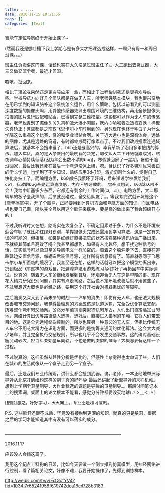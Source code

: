 ```yaml
---
title: ......
date: 2016-11-15 10:21:56
tags: []
categories: [Text]
---
```


<p>智能车定位导航终于开始上课了~</p> 
<p>(然而我还是想吐槽下我上学期心是有多大才把课选成这样，一周只有周一和周日没课。。。)</p> 
<p>班主任负责讲这门课，话说也实在太久没见过班主任了。。大二跑出去卖武器，大三又做交流学者，最近才回国。</p> 
<p>咳咳，扯回来。</p> 
<p>相比于理论我果然还是更实际应用一些，而相比于过程控制我还是更喜欢导航一些。学校导航方向好几个团队都是在做无人车，听老师讲基本模块，我也很兴奋地在用已学到的知识脑补这个系统怎么运作，用什么策略。包括以前看到的可以测量深度数据的摄像头啊，用其他传感器先测出周围环境的三维结构，再用全景摄像头拍摄的图片进行匹配和贴合，已得到完整三维模型。这些都可以作为无人车的传感器。老师也提到了摄像头的失真和近大远小问题，我内心呐喊着逆透视变换！桶型失真矫正！这些都是之前做飞思卡尔小车时用到的。另外现在也终于明白了为什么学院这么重视这个比赛，真的和专业很贴合啊。关于近大远小也是深有体会，远处的图像，尤其是远处的弯道，有时都缩成两行像素点了。不过我们改成搜索连通域算法后，就基本不会搜串道了，hhh还是挺高兴的，毕竟革新了沿用多年搜线的算法。加入车队，真的是大学做出的最明智的决定，即使从大二下开始就累成狗，熬夜调车心情持续低落(因为车会出数不清的bug)，寒假就回家了一星期，暑假干脆没回家，最后比赛还死在最后一个弯道没保上研，嗯。但认识了好多特别优秀善良的学长学姐，也学到了不少知识，熟练应用3d打印，激光切割什么的，觉得自己快化身技工了。而编程方面，k60都把我惯坏了好吗，后来课设学校发给我们c51，我改的bug全是运算速度低，内存不够造成的。。完全没想到，k60就从来不会！我给中断塞多少东西，它都还有剩余的工作时间(:з」∠)_ &nbsp;电路方面，大二那辆车的板子是我焊的，后来就没碰过，全交给队友了。。等我考完试就开坑练这个[摩拳擦掌中]，开了个脑洞，正好要用到计算机方面和导航方面的知识，而且电路板也要自己画，所以完全可以用这个脑洞来练手，要是真的做出来了我会超级开心的！</p> 
<p>不过我听课时又在想，路况实在太复杂了，不确定因素过于多，为什么不是环境来迎合车呢？就比如红绿灯识别，单靠摄像头完成还需用到学习算法，这是一定有失误的可能的，但相反，如果是红绿灯直接把它的状态按照某种通讯协议广播出来，不就极其简单且高效了吗？我甚至都想到，如果有人比较坏，想干扰这种信号的话，其实信号可以像卫星的导航电文一样加密的。顺着这个脑洞走下去，直接在道路延边安置信号源，每辆车后装信号源，这样所有信息都有了。简直就等同于飞思卡尔小车所面临的境况了。我甚至还在想，这样的话就可以把这个模型抽离出来，扔到极品飞车这样的游戏里，把避障算法用游戏练习😂&nbsp;练好了再扔回车中实际调试。说真的，随着无人车的继续发展到普及，环境迎合无人车这是早晚的事。现在花大精力研究识别问题，其实有点走弯路，之后说不定环境改善后就不用这些了。不过我想这大概也是必经之路，要用这个打开社会对机器担忧的屏障吧。</p> 
<p>之后脑洞又深入到了再未来的时刻——汽车的消失！即使有无人车，也无法大规模改善城市交通问题，我觉得最理想的方案应该是轨道运输，完全受优化算法支配，统筹整个城市的交通网。公路分车道铺设类似铁轨的东西，人们出门直接选定目的地，网络计算出优等路径供人选择，选好后，直接进入空闲的车厢，它将人们带去目的地。这是全凭远程终端控制的，所以也算另一种意义的无人车，但相比传统无人车它不用花大精力在识别方面，而更多的是统筹交通网的优化算法。这会大大减少堵车，并且完全执行交通规则，所以也几乎不会发生交通事故。这的确对基础设施变动较大，但当年秦始皇车同轨，不也是做的类似的事吗？大概总要有这样一个过程。</p> 
<p>不过说真的，这样虽然从理性分析是优化的，但感性上总觉得也太单调了些，人们在城市的生活就像从一个盒子走到另一个盒子。</p> 
<p>最后，还是我们专业传统啊，讲什么都会扯到武器。诶，老师，一本正经地举洲际导弹从北京打到纽约这样的例子真的好吗😂&nbsp;最后还讲起了新型导弹的末程机动。想到上学期学卫星制导，大作业我选的课题是导弹的卫星制导。。那段时间笔记本上的搜索词，桌面上的论文根本不能看，感觉分分钟都要毁灭地球(〃＞＿＜;〃)&nbsp;</p> 
<p>[拍脸]总之，好好学习，天天向上。专业还是超可爱的。<br /></p> 
<p>P.S.&nbsp;这些脑洞还很不成熟，毕竟没有接触到更深的知识。就真的只是脑洞，根据之后的学习才能知道其中有没有可以落实的成分。<br /><br /></p> 
<p>———————————————————————————</p> 
<p>2016.11.17</p> 
<p>应该没人会翻这篇了。</p> 
<p>我用这个记点工科狗的日常，比如今天要做一个倒立摆的仿真模型，用神经网络进行控制，看了篇相关论文，好像不难，我要开始操作了，先得到训练样本。</p> 
<p><a target="_blank" rel="nofollow" href="http://weibo.com/tv/v/EotGcfYV4?fid=1034:7e65241958f639742dca18cd728b3183"  >http://weibo.com/tv/v/EotGcfYV4?fid=1034:7e65241958f639742dca18cd728b3183</a></p>